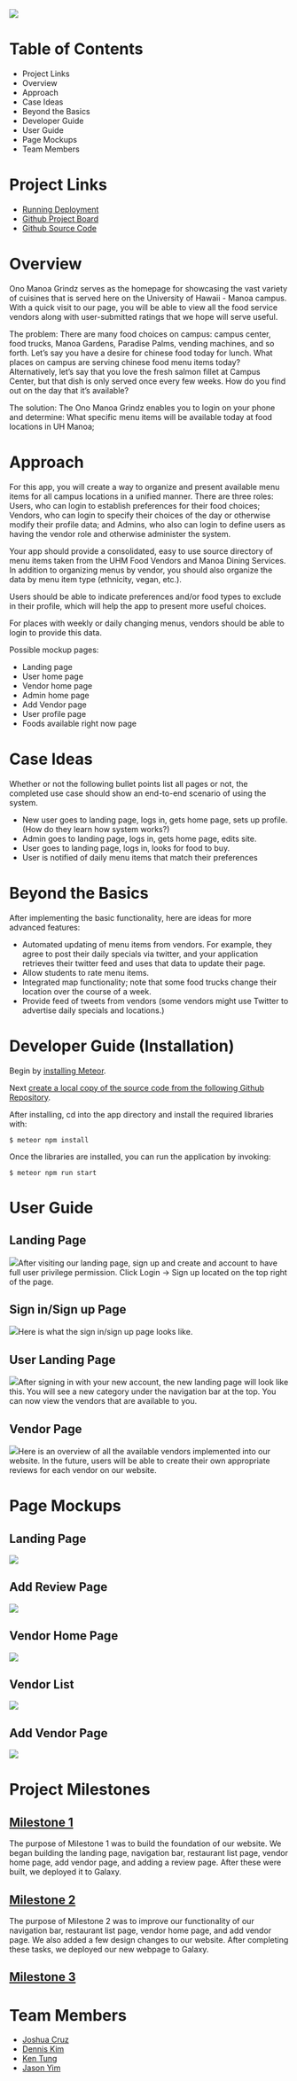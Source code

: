 <img src='/doc/page_banner.jpg'>

# Table of Contents
* Project Links
* Overview
* Approach
* Case Ideas
* Beyond the Basics
* Developer Guide
* User Guide
* Page Mockups
* Team Members

# Project Links
* [Running Deployment](http://onomanoagrindz.meteorapp.com)
* [Github Project Board](https://github.com/ono-manoa-grindz/ono-manoa-grindz/projects)
* [Github Source Code](https://github.com/ono-manoa-grindz/ono-manoa-grindz)

# Overview
Ono Manoa Grindz serves as the homepage for showcasing the vast variety of cuisines that is served here on the University of Hawaii - Manoa campus.  With a quick visit to our page, you will be able to view all the food service vendors along with user-submitted ratings that we hope will serve useful.

The problem: There are many food choices on campus: campus center, food trucks, Manoa Gardens, Paradise Palms, vending machines, and so forth. Let’s say you have a desire for chinese food today for lunch. What places on campus are serving chinese food menu items today? Alternatively, let’s say that you love the fresh salmon fillet at Campus Center, but that dish is only served once every few weeks. How do you find out on the day that it’s available?

The solution: The Ono Manoa Grindz enables you to login on your phone and determine:
What specific menu items will be available today at food locations in UH Manoa;

# Approach
For this app, you will create a way to organize and present available menu items for all campus locations in a unified manner. There are three roles: Users, who can login to establish preferences for their food choices; Vendors, who can login to specify their choices of the day or otherwise modify their profile data; and Admins, who also can login to define users as having the vendor role and otherwise administer the system.

Your app should provide a consolidated, easy to use source directory of menu items taken from the UHM Food Vendors and Manoa Dining Services. In addition to organizing menus by vendor, you should also organize the data by menu item type (ethnicity, vegan, etc.).

Users should be able to indicate preferences and/or food types to exclude in their profile, which will help the app to present more useful choices.

For places with weekly or daily changing menus, vendors should be able to login to provide this data.

Possible mockup pages:
* Landing page
* User home page
* Vendor home page
* Admin home page
* Add Vendor page
* User profile page
* Foods available right now page

# Case Ideas
Whether or not the following bullet points list all pages or not, the completed use case should show an end-to-end scenario of using the system.

* New user goes to landing page, logs in, gets home page, sets up profile. (How do they learn how system works?)
* Admin goes to landing page, logs in, gets home page, edits site.
* User goes to landing page, logs in, looks for food to buy.
* User is notified of daily menu items that match their preferences

# Beyond the Basics
After implementing the basic functionality, here are ideas for more advanced features:

* Automated updating of menu items from vendors. For example, they agree to post their daily specials via twitter, and your application retrieves their twitter feed and uses that data to update their page.
* Allow students to rate menu items.
* Integrated map functionality; note that some food trucks change their location over the course of a week.
* Provide feed of tweets from vendors (some vendors might use Twitter to advertise daily specials and locations.)

# Developer Guide (Installation)
Begin by [installing Meteor]( https://www.meteor.com/install).

Next [create a local copy of the source code from the following Github Repository](https://github.com/ono-manoa-grindz/ono-manoa-grindz).

After installing, cd into the app directory and install the required libraries with:

```
$ meteor npm install
```

Once the libraries are installed, you can run the application by invoking:

```
$ meteor npm run start
```

# User Guide
## Landing Page
<img src='/doc/userguide1.png'>After visiting our landing page, sign up and create and account to have full user privilege permission. Click Login -> Sign up located on the top right of the page.

## Sign in/Sign up Page
<img src='/doc/userguide2.png'>Here is what the sign in/sign up page looks like.

## User Landing Page
<img src='/doc/userguide3.png'>After signing in with your new account, the new landing page will look like this. You will see a new category under the navigation bar at the top. You can now view the vendors that are available to you.

## Vendor Page
<img src='/doc/userguide4.png'>Here is an overview of all the available vendors implemented into our website. In the future, users will be able to create their own appropriate reviews for each vendor on our website.

# Page Mockups
## Landing Page
<img src='/doc/Landing Page M1.png'>

## Add Review Page
<img src='/doc/Add Review M1.png'>

## Vendor Home Page
<img src='/doc/Vendor Home M1.png'>

## Vendor List
<img src='/doc/List Vendor M1.png'>

## Add Vendor Page
<img src='/doc/Add Vendor M1.png'>

# Project Milestones
## [Milestone 1](https://github.com/ono-manoa-grindz/ono-manoa-grindz/projects/1)
The purpose of Milestone 1 was to build the foundation of our website. We began building the landing page, navigation bar, restaurant list page, vendor home page, add vendor page, and adding a review page. After these were built, we deployed it to Galaxy. 

## [Milestone 2](https://github.com/ono-manoa-grindz/ono-manoa-grindz/projects/2)
The purpose of Milestone 2 was to improve our functionality of our navigation bar, restaurant list page, vendor home page, and add vendor page. We also added a few design changes to our website. After completing these tasks, we deployed our new webpage to Galaxy.

## [Milestone 3](https://github.com/ono-manoa-grindz/ono-manoa-grindz/projects/3)

# Team Members
* [Joshua Cruz](https://github.com/cruzjoshua)
* [Dennis Kim](https://github.com/shinsa2)
* [Ken Tung](https://github.com/ken-10)
* [Jason Yim](https://github.com/jygh98)
